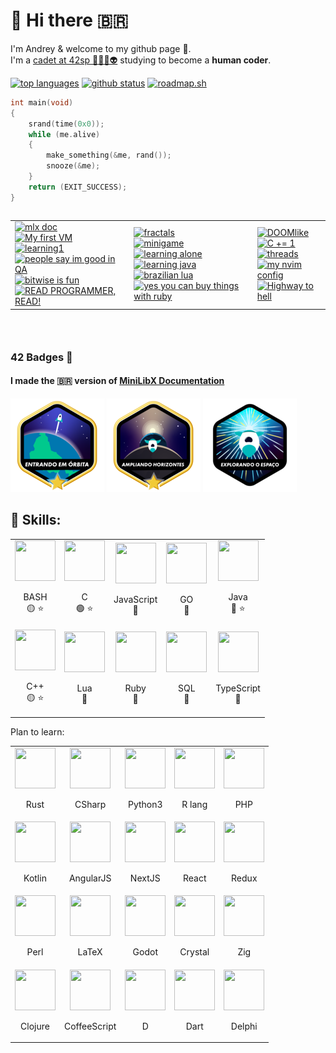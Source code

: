 <h1>👋 Hi there 🇧🇷</h1>

I'm Andrey & welcome to my github page 🙂.
<br>
I'm a <a href="https://profile.intra.42.fr/users/adantas-" target="_blank">cadet at 42sp 👨‍🚀🚀👽</a> studying to become a **human coder**.
<br>

<a href="https://github.com/andreyvdl"><img src="https://github-readme-stats.vercel.app/api/top-langs/?username=andreyvdl&langs_count=7&theme=chartreuse-dark" alt="top languages"></a>
<a href="https://github.com/andreyvdl"><img src="https://github-readme-stats.vercel.app/api?username=andreyvdl&show_icons=true&theme=chartreuse-dark&include_all_commits=true&count_private=true" alt="github status"></a>
<a href="https://roadmap.sh"><img src="https://api.roadmap.sh/v1-badge/wide/656a5a855145316d25a42db7?variant=dark" alt="roadmap.sh"></a>
<br>

```c
int main(void)
{
    srand(time(0x0));
    while (me.alive)
    {
        make_something(&me, rand());
        snooze(&me);
    }
    return (EXIT_SUCCESS);
}
```

<div style="overflow-y: scroll; height: 200px;">
	<table>
		<tr>
			<td>
				<a href="https://github.com/andreyvdl/MiniLibX_my_docs"><img src="https://github-readme-stats.vercel.app/api/pin/?username=andreyvdl&repo=MiniLibX_my_docs" alt="mlx doc"></a><br>
				<a href="https://github.com/andreyvdl/42-Born2BeRoot"><img src="https://github-readme-stats.vercel.app/api/pin/?username=andreyvdl&repo=42-Born2BeRoot" alt="My first VM"></a><br>
				<a href="https://github.com/andreyvdl/Mimo"><img src="https://github-readme-stats.vercel.app/api/pin/?username=andreyvdl&repo=Mimo" alt="learning1"></a><br>
				<a href="https://github.com/andreyvdl/Andreys_QA"><img src="https://github-readme-stats.vercel.app/api/pin/?username=andreyvdl&repo=Andreys_QA" alt="people say im good in QA"></a><br>
				<a href="https://github.com/andreyvdl/42-minitalk"><img src="https://github-readme-stats.vercel.app/api/pin/?username=andreyvdl&repo=42-minitalk" alt="bitwise is fun"></a><br>
				<a href="https://github.com/andreyvdl/Bookmarks-md"><img src="https://github-readme-stats.vercel.app/api/pin/?username=andreyvdl&repo=Bookmarks-md" alt="READ PROGRAMMER, READ!"></a><br>
			</td>
			<td>
				<a href="https://github.com/andreyvdl/42-fract-ol"><img src="https://github-readme-stats.vercel.app/api/pin/?username=andreyvdl&repo=42-fract-ol" alt="fractals"></a><br>
				<a href="https://github.com/andreyvdl/42-so_long"><img src="https://github-readme-stats.vercel.app/api/pin/?username=andreyvdl&repo=42-so_long" alt="minigame"></a><br>
				<a href="https://github.com/andreyvdl/Sololearn"><img src="https://github-readme-stats.vercel.app/api/pin/?username=andreyvdl&repo=Sololearn" alt="learning alone"></a><br>
				<a href="https://github.com/andreyvdl/MyJavaRepo"><img src="https://github-readme-stats.vercel.app/api/pin/?username=andreyvdl&repo=MyJavaRepo" alt="learning java"></a><br>
				<a href="https://github.com/andreyvdl/MyLuaRepo"><img src="https://github-readme-stats.vercel.app/api/pin/?username=andreyvdl&repo=MyLuaRepo" alt="brazilian lua"></a><br>
				<a href="https://github.com/andreyvdl/MyRubyRepo"><img src="https://github-readme-stats.vercel.app/api/pin/?username=andreyvdl&repo=MyRubyRepo" alt="yes you can buy things with ruby"></a><br>
			</td>
			<td>
				<a href="https://github.com/andreyvdl/42-Cub3D"><img src="https://github-readme-stats.vercel.app/api/pin/?username=andreyvdl&repo=42-Cub3D" alt="DOOMlike"></a><br>
				<a href="https://github.com/andreyvdl/42-CPP_modules"><img src="https://github-readme-stats.vercel.app/api/pin/?username=andreyvdl&repo=42-CPP_modules" alt="C += 1"></a><br>
				<a href="https://github.com/andreyvdl/42-philosophers"><img src="https://github-readme-stats.vercel.app/api/pin/?username=andreyvdl&repo=42-philosophers" alt="threads"></a><br>
				<a href="https://github.com/andreyvdl/nvim-config.lua"><img src="https://github-readme-stats.vercel.app/api/pin/?username=andreyvdl&repo=nvim-config.lua" alt="my nvim config"></a><br>
				<a href="https://github.com/andreyvdl/Minishell"><img src="https://github-readme-stats.vercel.app/api/pin/?username=andreyvdl&repo=Minishell" alt="Highway to hell"></a><br>
			</td>
		</tr>
	</table>
</div>


[comment]: <> (My evolution on the 42 CV)

<h3>42 Badges 🏅</h3>

<h4>I made the 🇧🇷 version of <a href="https://github.com/andreyvdl/MiniLibX_my_docs" target="_blank">MiniLibX Documentation</a></h4>


<a href=https://github.com/andreyvdl/42SP-Phase1 target=_blank><img src="./images/phase_onem.png" alt="MISSION CLEAR"></a>
<a href=https://github.com/andreyvdl/42SP-Phase2 target=_blank><img src="./images/phase_twom.png" alt="CONGRATULATIONS"></a>
<a href=https://github.com/andreyvdl/42SP-Phase3 target=_blank>	<img src="./images/phase_threen.png" alt="${user} LVL ${level_curr} HP:${hp_curr}/${hp_max} SP:${sp_curr}/${sp_max}"></a>

[comment]: <> (Things i know how to work)
[comment]: <> (The color tells how much I know 🔴 low-mid, 🟡 mid, 🟢 mid-top)
[comment]: <> (The star tells if is something I like to use)

<h2>🔰 Skills:</h2>

<table>
	<tr>
		<td align="center">
			<img src="https://cdn.simpleicons.org/gnubash/4eaa25/4eaa25" width="65" height="65">
			<br>
			<p>BASH<br>🟡 ⭐</p>
		</td>
		<td align="center">
			<img src="https://cdn.simpleicons.org/c/a8b9cc/a8b9cc" width="65" height="65">
			<br>
			<p>C<br>🟢 ⭐</p>
		</td>
		<td align="center">
			<img src="https://cdn.simpleicons.org/javascript/3178c6/3178c6" width="65" height="65">
			<br>
			<p>JavaScript<br>🔴</p>
		</td>
		<td align="center">
			<img src="https://cdn.simpleicons.org/go/00add8/00add8" width="65" height="65">
			<br>
			<p>GO<br>🔴</p>
		</td>
		<td align="center">
			<img src="https://cdn.jsdelivr.net/gh/devicons/devicon/icons/java/java-original-wordmark.svg" width="65" height="65">
			<br>
			<p>Java<br>🔴 ⭐</p>
		</td>
	</tr>
	<tr>
		<td align="center">
			<img src="https://cdn.simpleicons.org/cplusplus/00599c/00599c" width="65" height="65">
			<br>
			<p>C++<br>🟡 ⭐</p>
		</td>
		<td align="center">
			<img src="https://cdn.simpleicons.org/lua/2c2d72/2c2d72" width="65" height="65">
			<br>
			<p>Lua<br>🔴</p>
		</td>
		<td align="center">
			<img src="https://cdn.simpleicons.org/ruby/cc342d/cc342d" width="65" height="65">
			<br>
			<p>Ruby<br>🔴</p>
		</td>
    <td align="center">
			<img src="https://cdn.simpleicons.org/postgresql/4169e1/4169e1" width="65" height="65">
			<br>
			<p>SQL<br>🔴</p>
		</td>
    <td align="center">
			<img src="https://cdn.simpleicons.org/typescript/f7df1e/f7df1e" width="65" height="65">
			<br>
			<p>TypeScript<br>🔴</p>
		</td>
	</tr>
</table>

Plan to learn:

<table>
	<tr>
		<td align="center">
			<img src="https://cdn.simpleicons.org/rust/0/0" width="65" height="65"/>
			<br>
			<p>Rust</p>
		</td>
		<td align="center">
			<img src="https://cdn.simpleicons.org/csharp/512bd4/512bd4" width="65" height="65">
			<br>
			<p>CSharp</p>
		</td>
		<td align="center">
			<img src="https://cdn.simpleicons.org/python/" width="65" height="65">
			<br>
			<p>Python3</p>
		</td>
		<td align="center">
			<img src="https://cdn.simpleicons.org/r/276dc3/276dc3" width="65" height="65">
			<br>
			<p>R lang</p>
		</td>
		<td align="center">
			<img src="https://cdn.simpleicons.org/php/777bb4/777bb4" width="65" height="65">
			<br>
			<p>PHP</p>
		</td>
	</tr>
	<tr>
		<td align="center">
			<img src="https://cdn.simpleicons.org/kotlin/7f52ff/7f52ff" width="65" height="65">
			<br>
			<p>Kotlin</p>
		</td>
		<td align="center">
			<img src="https://cdn.simpleicons.org/angular/dd1100/dd1100" width="65" height="65">
			<br>
			<p>AngularJS</p>
		</td>
		<td align="center">
			<img src="https://cdn.simpleicons.org/nextdotjs/0/0" width="65" height="65">
			<br>
			<p>NextJS</p>
		</td>
		<td align="center">
			<img src="https://cdn.simpleicons.org/react/61dafb/61dafb" width="65" height="65">
			<br>
			<p>React</p>
		</td>
		<td align="center">
			<img src="https://cdn.simpleicons.org/redux/764abc/764abc" width="65" height="65">
			<br>
			<p>Redux</p>
		</td>
	</tr>
	<tr>
		<td align="center">
			<img src="https://cdn.simpleicons.org/perl/39457e/39457e" width="65" height="65">
			<br>
			<p>Perl</p>
		</td>
		<td align="center">
			<img src="https://cdn.simpleicons.org/latex/008080/008080" width="65" height="65">
			<br>
			<p>LaTeX</p>
		</td>
		<td align="center">
			<img src="https://cdn.simpleicons.org/godotengine/478cbf/478cbf" width="65" height="65"/>
			<br>
			<p>Godot</p>
		</td>
		<td align="center">
			<img src="https://cdn.simpleicons.org/crystal/0/0" width="65" height="65"/>
			<br>
			<p>Crystal</p>
		</td>
		<td align="center">
			<img src="https://cdn.simpleicons.org/zig/f7a41d/f7a41d" width="65" height="65"/>
			<br>
			<p>Zig</p>
		</td>
	</tr>
  <tr>
    <td align="center">
			<img src="https://cdn.simpleicons.org/clojure/5881d8/5881d8" width="65" height="65"/>
			<br>
			<p>Clojure</p>
		</td>
    <td align="center">
			<img src="https://cdn.simpleicons.org/coffeescript/2f2625/2f2625" width="65" height="65"/>
			<br>
			<p>CoffeeScript</p>
		</td>
    <td align="center">
			<img src="https://cdn.simpleicons.org/d/b03931/b03931" width="65" height="65"/>
			<br>
			<p>D</p>
		</td>
    <td align="center">
			<img src="https://cdn.simpleicons.org/dart/0175c2/0175c2" width="65" height="65"/>
			<br>
			<p>Dart</p>
		</td>
    <td align="center">
			<img src="https://cdn.simpleicons.org/delphi/e62431/e62431" width="65" height="65"/>
			<br>
			<p>Delphi</p>
		</td>
  </tr>
</table>
